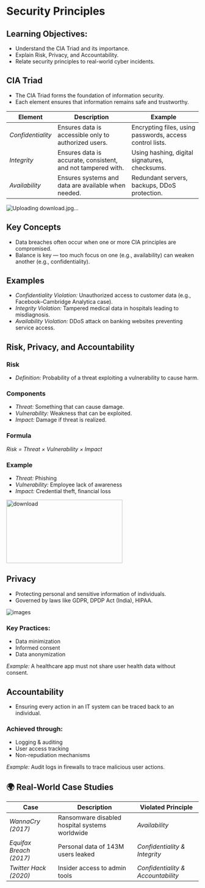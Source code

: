 # Security Principles
## Learning Objectives:
- Understand the CIA Triad and its importance.
- Explain Risk, Privacy, and Accountability.
- Relate security principles to real-world cyber incidents.

## CIA Triad
- The CIA Triad forms the foundation of information security.
- Each element ensures that information remains safe and trustworthy.

| Element | Description | Example |
|----------|--------------|----------|
| *Confidentiality* | Ensures data is accessible only to authorized users. | Encrypting files, using passwords, access control lists. |
| *Integrity* | Ensures data is accurate, consistent, and not tampered with. | Using hashing, digital signatures, checksums. |
| *Availability* | Ensures systems and data are available when needed. | Redundant servers, backups, DDoS protection. |

![Uploading download.jpg…]()


## Key Concepts
- Data breaches often occur when one or more CIA principles are compromised.
- Balance is key — too much focus on one (e.g., availability) can weaken another (e.g., confidentiality).


## Examples
- *Confidentiality Violation:* Unauthorized access to customer data (e.g., Facebook–Cambridge Analytica case).
- *Integrity Violation:* Tampered medical data in hospitals leading to misdiagnosis.
- *Availability Violation:* DDoS attack on banking websites preventing service access.

## Risk, Privacy, and Accountability

### Risk
- *Definition:* Probability of a threat exploiting a vulnerability to cause harm.

### Components
- *Threat:* Something that can cause damage.
- *Vulnerability:* Weakness that can be exploited.
- *Impact:* Damage if threat is realized.

### Formula
*Risk = Threat × Vulnerability × Impact*

### Example
- *Threat:* Phishing  
- *Vulnerability:* Employee lack of awareness  
- *Impact:* Credential theft, financial loss

<img width="304" height="166" alt="download" src="https://github.com/user-attachments/assets/8f4b6e9f-34c9-4b71-90f-6337b751f1f1">

## Privacy
- Protecting personal and sensitive information of individuals.
- Governed by laws like GDPR, DPDP Act (India), HIPAA.

![images](https://github.com/user-attachments/assets/ad5cea80-4db4-4b31-95a4-6601e22aa802)

### Key Practices:
- Data minimization  
- Informed consent  
- Data anonymization  

*Example:* A healthcare app must not share user health data without consent.

## Accountability
- Ensuring every action in an IT system can be traced back to an individual.

### Achieved through:
- Logging & auditing  
- User access tracking  
- Non-repudiation mechanisms  

*Example:* Audit logs in firewalls to trace malicious user actions.


## 🌍 Real-World Case Studies

| Case | Description | Violated Principle |
|------|--------------|--------------------|
| *WannaCry (2017)* | Ransomware disabled hospital systems worldwide | *Availability* |
| *Equifax Breach (2017)* | Personal data of 143M users leaked | *Confidentiality & Integrity* |
| *Twitter Hack (2020)* | Insider access to admin tools | *Confidentiality & Accountability* |
